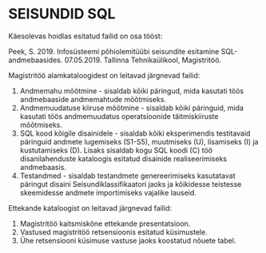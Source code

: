 # SEISUNDID SQL

Käesolevas hoidlas esitatud failid on osa tööst:

Peek, S. 2019. Infosüsteemi põhiolemitüübi seisundite esitamine SQL-andmebaasides. 07.05.2019. Tallinna Tehnikaülikool, Magistritöö. 

Magistritöö alamkataloogidest on leitavad järgnevad failid:
1. Andmemahu mõõtmine - sisaldab kõiki päringud, mida kasutati töös andmebaaside andmemahtude mõõtmiseks.
2. Andmemuudatuse kiiruse mõõtmine - sisaldab kõiki päringuid, mida kasutati töös andmemuudatus operatsioonide täitmiskiiruste mõõtmiseks.
3. SQL kood kõigile disainidele - sisaldab kõiki eksperimendis testitavaid päringuid andmete lugemiseks (S1-S5), muutmiseks (U), lisamiseks (I) ja kustutamiseks (D). Lisaks sisaldab kogu SQL koodi (C) töö disanilahenduste kataloogis esitatud disainide realiseerimiseks andmebaasis.
4. Testandmed - sisaldab testandmete genereerimiseks kasutatavat päringut disaini Seisundiklassifikaatori jaoks ja kõikidesse teistesse skeemidesse andmete importimiseks vajalike lauseid.

Ettekande kataloogist on leitavad järgnevad failid:
1. Magistritöö kaitsmiskõne ettekande presentatsioon.
2. Vastused magistritöö retsensioonis esitatud küsimustele.
3. Ühe retsensiooni küsimuse vastuse jaoks koostatud nõuete tabel.
